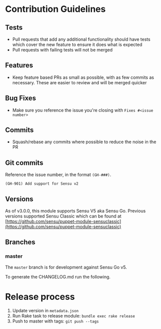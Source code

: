 # Contribution Guidelines

## Tests

  - Pull requests that add any additional functionality should have tests which cover the new feature to ensure it does what is expected
  - Pull requests with failing tests will not be merged

## Features

  - Keep feature based PRs as small as possible, with as few commits as necessary. These are easier to review and will be merged quicker

## Bug Fixes

  - Make sure you reference the issue you're closing with `Fixes #<issue number>`

## Commits

  - Squash/rebase any commits where possible to reduce the noise in the PR

## Git commits

Reference the issue number, in the format `(GH-###)`.

```
(GH-901) Add support for Sensu v2
```

## Versions

As of v3.0.0, this module supports Sensu V5 aka Sensu Go. Previous
versions supported Sensu Classic which can be found at
[https://github.com/sensu/puppet-module-sensuclassic](https://github.com/sensu/puppet-module-sensuclassic)

## Branches

### master

The `master` branch is for development against Sensu Go v5.

To generate the CHANGELOG.md run the following.


# Release process

1. Update version in `metadata.json`
1. Run Rake task to release module: `bundle exec rake release`
1. Push to master with tags: `git push --tags`

